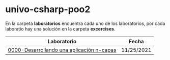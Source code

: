 # univo-csharp-poo2
En la carpeta **laboratorios** encuentra cada uno de los laboratorios, por cada laboratio hay una solución en la carpeta **excercises**.

Laboratorio|Fecha
-|-
[0000-Desarrollando una aplicación n-capas](0000-desarrollando-una-aplicacion-n-capas\readme.md)|11/25/2021
